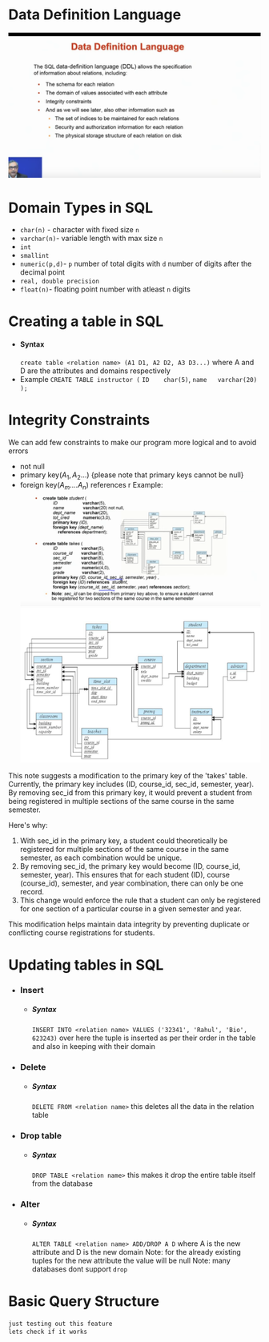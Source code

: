 # Data Definition Language
![](assets/Pasted%20image%2020240805204229.png)

# Domain Types in SQL
- `char(n)` - character with fixed size `n`
- `varchar(n)`- variable length with max size `n`
- `int`
- `smallint`
- `numeric(p,d)`- `p` number of total digits with `d` number of digits after the decimal point
- `real, double precision`
- `float(n)`- floating point number with atleast `n` digits

# Creating a table in SQL
- #### Syntax
	`create table <relation name> (A1 D1, A2 D2, A3 D3...)`
	where A and D are the attributes and domains respectively 
- Example
	`CREATE TABLE instructor (`
	`ID    char(5)`,
	`name   varchar(20)`
	`);`

# Integrity Constraints
We can add few constraints to make our program more logical and to avoid errors
- not null
- primary key($A_1, A_2...$)   {please note that primary keys cannot be null}
- foreign key($A_m.... A_n$) references r
Example:
![](assets/Pasted%20image%2020240805210415.png)
![](assets/Pasted%20image%2020240805210449.png)

This note suggests a modification to the primary key of the 'takes' table. Currently, the primary key includes (ID, course_id, sec_id, semester, year). By removing sec_id from this primary key, it would prevent a student from being registered in multiple sections of the same course in the same semester.

Here's why:

1. With sec_id in the primary key, a student could theoretically be registered for multiple sections of the same course in the same semester, as each combination would be unique.
2. By removing sec_id, the primary key would become (ID, course_id, semester, year). This ensures that for each student (ID), course (course_id), semester, and year combination, there can only be one record.
3. This change would enforce the rule that a student can only be registered for one section of a particular course in a given semester and year.

This modification helps maintain data integrity by preventing duplicate or conflicting course registrations for students.


# Updating tables in SQL
- ### Insert
	- ##### Syntax
		`INSERT INTO <relation name> VALUES ('32341', 'Rahul', 'Bio', 623243)`
		over here the tuple is inserted as per their order in the table and also in keeping with their domain
- ### Delete
	- ##### Syntax
		`DELETE FROM <relation name>`
		this deletes all the data in the relation table
- ### Drop table
	- ##### Syntax
		`DROP TABLE <relation name>`
		this makes it drop the entire table itself from the database
- ### Alter 
	- ##### Syntax
		`ALTER TABLE <relation name> ADD/DROP A D` where A is the new attribute and D is the new domain
		Note: for the already existing tuples for the new attribute the value will be null
		Note: many databases dont support `drop`


# Basic Query Structure
```
just testing out this feature
lets check if it works
```


